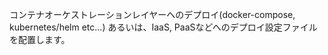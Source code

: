コンテナオーケストレーションレイヤーへのデプロイ(docker-compose, kubernetes/helm etc...)
あるいは、IaaS, PaaSなどへのデプロイ設定ファイルを配置します。
